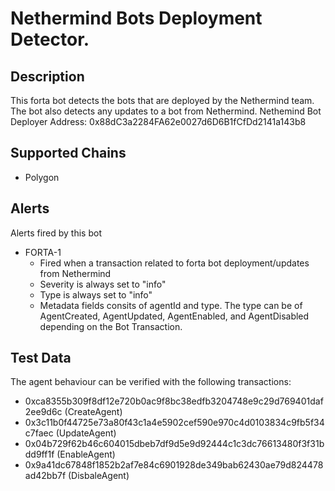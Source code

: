 # Nethermind Bots Deployment Detector.

## Description

This forta bot detects the bots that are deployed by the Nethermind team. The bot also detects any updates to a bot from Nethermind.
Nethemind Bot Deployer Address: 0x88dC3a2284FA62e0027d6D6B1fCfDd2141a143b8

## Supported Chains

- Polygon

## Alerts

Alerts fired by this bot

- FORTA-1
  - Fired when a transaction related to forta bot deployment/updates from Nethermind
  - Severity is always set to "info"
  - Type is always set to "info"
  - Metadata fields consits of agentId and type. The type can be of AgentCreated, AgentUpdated, AgentEnabled, and AgentDisabled depending on the Bot Transaction.

## Test Data

The agent behaviour can be verified with the following transactions:

- 0xca8355b309f8df12e720b0ac9f8bc38edfb3204748e9c29d769401daf2ee9d6c (CreateAgent)
- 0x3c11b0f44725e73a80f43c1a4e5902cef590e970c4d0103834c9fb5f34c7faec (UpdateAgent)
- 0x04b729f62b46c604015dbeb7df9d5e9d92444c1c3dc76613480f3f31bdd9ff1f (EnableAgent)
- 0x9a41dc67848f1852b2af7e84c6901928de349bab62430ae79d824478ad42bb7f (DisbaleAgent)

